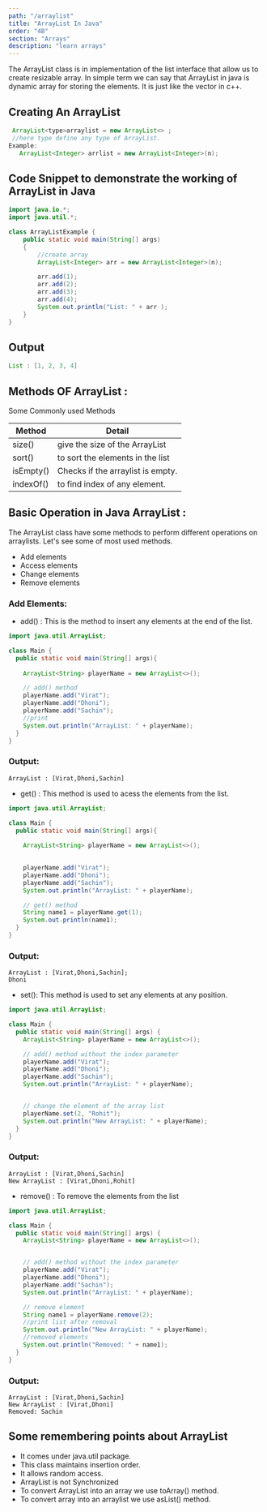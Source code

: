 ```yaml
---
path: "/arraylist"
title: "ArrayList In Java"
order: "4B"
section: "Arrays"
description: "learn arrays"
---
```


The ArrayList class is in implementation of the list interface that allow us to create resizable array. In simple term we can say that ArrayList in java is dynamic array for storing the elements. It is just like the vector in c++.


## Creating An ArrayList

```java
 ArrayList<type>arraylist = new ArrayList<> ; 
 //here type define any type of ArrayList. 
Example:
   ArrayList<Integer> arrlist = new ArrayList<Integer>(n);

```

## Code Snippet to demonstrate the working of ArrayList in Java
```java
import java.io.*;
import java.util.*;

class ArrayListExample {
	public static void main(String[] args)
	{
		//create array
		ArrayList<Integer> arr = new ArrayList<Integer>(n);

		arr.add(1);
		arr.add(2);
		arr.add(3);
		arr.add(4);
        System.out.println("List: " + arr );
	}
}

```

## Output
```java
List : [1, 2, 3, 4] 
```
 
## Methods OF ArrayList :
Some Commonly used Methods

  Method       |  Detail
------------- | -------------
size()        | give the size of the ArrayList
sort()        | to sort the elements in the list
isEmpty()	  | Checks if the arraylist is empty.
indexOf()	  | to find index of any element.



## Basic Operation in Java ArrayList :
The ArrayList class have some methods to perform different operations on arraylists. Let's see some of most used methods.

- Add elements
- Access elements
- Change elements
- Remove elements

### Add Elements:
 - add() : This is the method to insert any elements at the end of the list.
```java
import java.util.ArrayList;

class Main {
  public static void main(String[] args){
  
    ArrayList<String> playerName = new ArrayList<>();

    // add() method 
    playerName.add("Virat");
    playerName.add("Dhoni");
    playerName.add("Sachin");
	//print 
    System.out.println("ArrayList: " + playerName);
  }
}
```
### Output:

```
ArrayList : [Virat,Dhoni,Sachin]
```

- get() : This method is used to acess the elements from the list.

```java
import java.util.ArrayList;

class Main {
  public static void main(String[] args){
    
    ArrayList<String> playerName = new ArrayList<>();

   
    playerName.add("Virat");
    playerName.add("Dhoni");
    playerName.add("Sachin");
    System.out.println("ArrayList: " + playerName);

	// get() method
    String name1 = playerName.get(1);
    System.out.println(name1);
  }
}

```
### Output:
```
ArrayList : [Virat,Dhoni,Sachin];
Dhoni
```
- set(): This method is used to set any elements at any position.

```java
import java.util.ArrayList;

class Main {
  public static void main(String[] args) {
    ArrayList<String> playerName = new ArrayList<>();

    // add() method without the index parameter
    playerName.add("Virat");
    playerName.add("Dhoni");
    playerName.add("Sachin");
    System.out.println("ArrayList: " + playerName);


    // change the element of the array list
    playerName.set(2, "Rohit");
    System.out.println("New ArrayList: " + playerName);
  }
}
```
### Output:
```
ArrayList : [Virat,Dhoni,Sachin]
New ArrayList : [Virat,Dhoni,Rohit]

```
- remove() : To remove the elements from the list

```java
import java.util.ArrayList;

class Main {
  public static void main(String[] args) {
    ArrayList<String> playerName = new ArrayList<>();


    // add() method without the index parameter
    playerName.add("Virat");
    playerName.add("Dhoni");
    playerName.add("Sachin");
    System.out.println("ArrayList: " + playerName);

    // remove element 
    String name1 = playerName.remove(2);
	//print list after removal
    System.out.println("New ArrayList: " + playerName);
	//removed elements
    System.out.println("Removed: " + name1);
  }
}
```
### Output:
```
ArrayList : [Virat,Dhoni,Sachin]
New ArrayList : [Virat,Dhoni]
Removed: Sachin
```
## Some remembering points about ArrayList

- It comes under java.util package.
- This class maintains insertion order.
- It allows random access.
- ArrayList is not Synchronized  
- To convert ArrayList into an array we use toArray() method.
- To convert array into an arraylist we use asList() method.	

